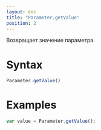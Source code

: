 ```yaml
---
layout: doc
title: "Parameter.getValue"
position: 2
---
```


Возвращает значение параметра.

# Syntax

```js
Parameter.getValue()
```

# Examples

```js
var value = Parameter.getValue();
```
